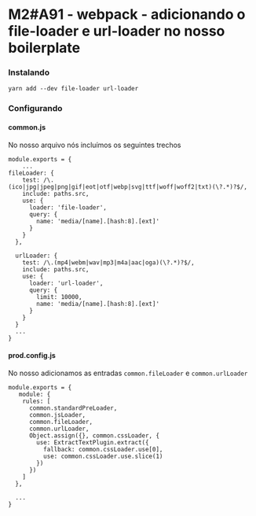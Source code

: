 # M2#A91 - webpack - adicionando o file-loader e url-loader no nosso boilerplate

### Instalando
```
yarn add --dev file-loader url-loader
```

### Configurando

#### common.js
No nosso arquivo nós incluímos os seguintes trechos
```
module.exports = {
	...
fileLoader: {
    test: /\.(ico|jpg|jpeg|png|gif|eot|otf|webp|svg|ttf|woff|woff2|txt)(\?.*)?$/,
    include: paths.src,
    use: {
      loader: 'file-loader',
      query: {
        name: 'media/[name].[hash:8].[ext]'
      }
    }
  },

  urlLoader: {
    test: /\.(mp4|webm|wav|mp3|m4a|aac|oga)(\?.*)?$/,
    include: paths.src,
    use: {
      loader: 'url-loader',
      query: {
        limit: 10000,
        name: 'media/[name].[hash:8].[ext]'
      }
    }
  }
  ...
}
```

#### prod.config.js
No nosso adicionamos as entradas `common.fileLoader` e `common.urlLoader`
```
module.exports = {
   module: {
    rules: [
      common.standardPreLoader,
      common.jsLoader,
      common.fileLoader,
      common.urlLoader,
      Object.assign({}, common.cssLoader, {
        use: ExtractTextPlugin.extract({
          fallback: common.cssLoader.use[0],
          use: common.cssLoader.use.slice(1)
        })
      })
    ]
  },

  ...
}
```